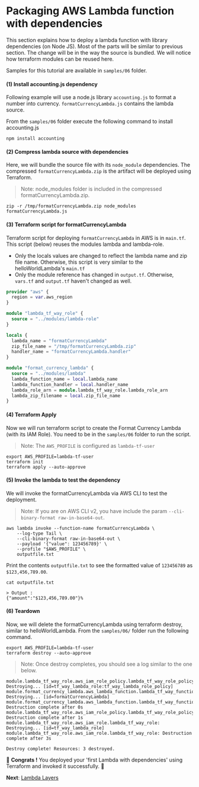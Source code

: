 # Packaging AWS Lambda function with dependencies

This section explains how to deploy a lambda function with library dependencies (on Node JS). Most of the parts
will be similar to previous section. The change will be in the way the source is bundled. We will notice how terraform 
modules can be reused here.

Samples for this tutorial are available in `samples/06` folder.

#### (1) Install accounting.js dependency
Following example will use a node.js library `accounting.js` to format a number into currency. 
`formatCurrencyLambda.js` contains the lambda source. 

From the `samples/06` folder execute the following command to install accounting.js

```shell script
npm install accounting
```

#### (2) Compress lambda source with dependencies
Here, we will bundle the source file with its `node_module` dependencies. The compressed `formatCurrencyLambda.zip`
is the artifact will be deployed using Terraform.

> Note: node_modules folder is included in the compressed formatCurrencyLambda.zip. 

```shell script
zip -r /tmp/formatCurrencyLambda.zip node_modules formatCurrencyLambda.js
```

#### (3) Terraform script for formatCurrencyLambda
Terraform script for deploying `formatCurrencyLambda` in AWS is in `main.tf`. This script (below) reuses the 
modules lambda and lambda-role.

- Only the locals values are changed to reflect the lambda name and zip file name. Otherwise, this script 
is very similar to the helloWorldLambda's `main.tf`
- Only the module reference has changed in `output.tf`. Otherwise, `vars.tf` and `output.tf` haven't changed as well.

```terraform
provider "aws" {
  region = var.aws_region
}

module "lambda_tf_way_role" {
  source = "../modules/lambda-role"
}

locals {
  lambda_name = "formatCurrencyLambda"
  zip_file_name = "/tmp/formatCurrencyLambda.zip"
  handler_name = "formatCurrencyLambda.handler"
}

module "format_currency_lambda" {
  source = "../modules/lambda"
  lambda_function_name = local.lambda_name
  lambda_function_handler = local.handler_name
  lambda_role_arn = module.lambda_tf_way_role.lambda_role_arn
  lambda_zip_filename = local.zip_file_name
}
```

#### (4) Terraform Apply
Now we will run terraform script to create the Format Currency Lambda (with its IAM Role). 
You need to be in the `samples/06` folder to run the script.

> Note: The `AWS_PROFILE` is configured as `lambda-tf-user`

```shell script
export AWS_PROFILE=lambda-tf-user
terraform init
terraform apply --auto-approve
```

#### (5) Invoke the lambda to test the dependency
We will invoke the formatCurrencyLambda via AWS CLI to test the deployment.

> Note: If you are on AWS CLI v2, you have include the param `--cli-binary-format raw-in-base64-out`.

```shell script
aws lambda invoke --function-name formatCurrencyLambda \
    --log-type Tail \
    --cli-binary-format raw-in-base64-out \
    --payload '{"value": 123456789}' \
    --profile "$AWS_PROFILE" \
    outputfile.txt
```

Print the contents `outputfile.txt` to see the formatted value of `123456789` as `$123,456,789.00`.

```shell script
cat outputfile.txt

> Output :
{"amount":"$123,456,789.00"}%
```

#### (6) Teardown
Now, we will delete the formatCurrencyLambda using terraform destroy, similar to helloWorldLambda. 
From the `samples/06/` folder run the following command. 

```shell script
export AWS_PROFILE=lambda-tf-user
terraform destroy --auto-approve
```

> Note: Once destroy completes, you should see a log similar to the one below.
```
module.lambda_tf_way_role.aws_iam_role_policy.lambda_tf_way_role_policy: Destroying... [id=tf_way_lambda_role:tf_way_lambda_role_policy]
module.format_currency_lambda.aws_lambda_function.lambda_tf_way_function: Destroying... [id=formatCurrencyLambda]
module.format_currency_lambda.aws_lambda_function.lambda_tf_way_function: Destruction complete after 0s
module.lambda_tf_way_role.aws_iam_role_policy.lambda_tf_way_role_policy: Destruction complete after 1s
module.lambda_tf_way_role.aws_iam_role.lambda_tf_way_role: Destroying... [id=tf_way_lambda_role]
module.lambda_tf_way_role.aws_iam_role.lambda_tf_way_role: Destruction complete after 3s

Destroy complete! Resources: 3 destroyed.
```

🏁 **Congrats !** You deployed your 'first Lambda with dependencies' using Terraform and invoked it successfully. 🏁

**Next**: [Lambda Layers](07-lambda-layers.md)